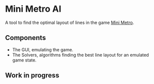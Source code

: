 # Mini Metro AI

A tool to find the optimal layout of lines in the game [Mini Metro](https://dinopoloclub.com/games/mini-metro/).

## Components

* The GUI, emulating the game.
* The Solvers, algorithms finding the best line layout for an emulated game state.

## Work in progress
